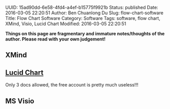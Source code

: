 UUID: 15ad90dd-6e58-4fd4-a4ef-b15775f9921b
Status: published
Date: 2016-03-05 22:20:51
Author: Ben Chuanlong Du
Slug: flow-chart-software
Title: Flow Chart Software
Category: Software
Tags: software, flow chart, XMind, Visio, Lucid Chart
Modified: 2016-03-05 22:20:51

**Things on this page are fragmentary and immature notes/thoughts of the author. Please read with your own judgement!**

## XMind

## [Lucid Chart](https://www.lucidchart.com/)

Only 3 docs allowed, the free account is pretty much useless!!!

## MS Visio
